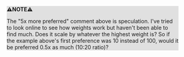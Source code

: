 <div style="margin:2em; background-color: #e0e0e0;">

<strong>⚠️NOTE️️️⚠️</strong>

The "5x more preferred" comment above is speculation. I've tried to look online to see how weights work but haven't been able to find much. Does it scale by whatever the highest weight is? So if the example above's first preference was 10 instead of 100, would it be preferred 0.5x as much (10:20 ratio)?
</div>

